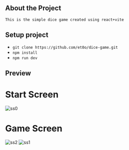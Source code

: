 ## About the Project
`This is the simple dice game created using react+vite`

## Setup project 
- `git clone https://github.com/et0o/dice-game.git`
- `npm install`
- `npm run dev`

## Preview
# Start Screen

![ss0](https://github.com/et0o/dice-game/assets/156741711/f2d84dc3-8d40-43cb-8db4-5222d759139c)

# Game Screen

![ss2](https://github.com/et0o/dice-game/assets/156741711/167bf41d-f10c-45ed-b472-992bfe154438)
![ss1](https://github.com/et0o/dice-game/assets/156741711/828e648a-a1b9-4a67-8980-ba82c8aaf0b3)
